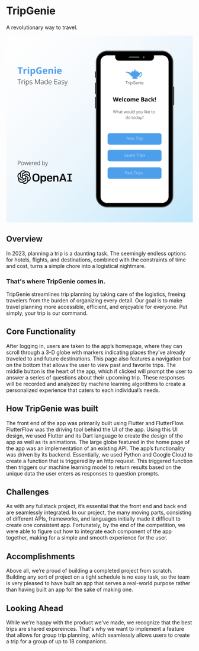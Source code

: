 # TripGenie

A revolutionary way to travel.

![](images/homepage.png)

## Overview

In 2023, planning a trip is a daunting task. The seemingly endless options for hotels, flights, and destinations, combined with the constraints of time and cost, turns a simple chore into a logistical nightmare. 

### That's where TripGenie comes in. 

TripGenie streamlines trip planning by taking care of the logistics, freeing travelers from the burden of organizing every detail. Our goal is to make travel planning more accessible, efficient, and enjoyable for everyone. Put simply, your trip is our command.

## Core Functionality

After logging in, users are taken to the app’s homepage, where they can scroll through a 3-D globe with markers indicating places they’ve already traveled to and future destinations. This page also features a navigation bar on the bottom that allows the user to view past and favorite trips. The middle button is the heart of the app, which if clicked will prompt the user to answer a series of questions about their upcoming trip. These responses will be recorded and analyzed by machine learning algorithms to create a personalized experience that caters to each individual’s needs.


## How TripGenie was built

The front end of the app was primarily built using Flutter and FlutterFlow. FlutterFlow was the driving tool behind the UI of the app. Using this UI design, we used Flutter and its Dart language to create the design of the app as well as its animations. The large globe featured in the home page of the app was an implementation of an existing API. The app’s functionality was driven by its backend. Essentially, we used Python and Google Cloud to create a function that is triggered by an http request. This triggered function then triggers our machine learning model to return results based on the unique data the user enters as responses to question prompts.  

## Challenges

As with any fullstack project, it’s essential that the front end and back end are seamlessly integrated. In our project, the many moving parts, consisting of different APIs, frameworks, and languages initially made it difficult to create one consistent app. Fortunately, by the end of the competition, we were able to figure out how to integrate each component of the app together, making for a simple and smooth experience for the user.

## Accomplishments 

Above all, we’re proud of building a completed project from scratch. Building any sort of project on a tight schedule is no easy task, so the team is very pleased to have built an app that serves a real-world purpose rather than having built an app for the sake of making one. 

## Looking Ahead

While we're happy with the product we've made, we recognize that the best trips are shared expereinces. That's why we want to implement a feature that allows for group trip planning, which seamlessly allows users to create a trip for a group of up to 18 companions.
